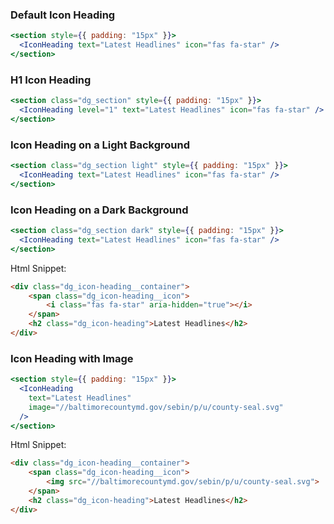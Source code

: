 ### Default Icon Heading

```jsx
<section style={{ padding: "15px" }}>
  <IconHeading text="Latest Headlines" icon="fas fa-star" />
</section>
```

### H1 Icon Heading

```jsx
<section class="dg_section" style={{ padding: "15px" }}>
  <IconHeading level="1" text="Latest Headlines" icon="fas fa-star" />
</section>
```

### Icon Heading on a Light Background

```jsx
<section class="dg_section light" style={{ padding: "15px" }}>
  <IconHeading text="Latest Headlines" icon="fas fa-star" />
</section>
```

### Icon Heading on a Dark Background

```jsx
<section class="dg_section dark" style={{ padding: "15px" }}>
  <IconHeading text="Latest Headlines" icon="fas fa-star" />
</section>
```

Html Snippet:

```html
<div class="dg_icon-heading__container">
    <span class="dg_icon-heading__icon">
        <i class="fas fa-star" aria-hidden="true"></i>
    </span>
    <h2 class="dg_icon-heading">Latest Headlines</h2>
</div>
```

### Icon Heading with Image

```jsx
<section style={{ padding: "15px" }}>
  <IconHeading
    text="Latest Headlines"
    image="//baltimorecountymd.gov/sebin/p/u/county-seal.svg"
  />
</section>
```

Html Snippet:

```html
<div class="dg_icon-heading__container">
    <span class="dg_icon-heading__icon">
        <img src="//baltimorecountymd.gov/sebin/p/u/county-seal.svg">
    </span>
    <h2 class="dg_icon-heading">Latest Headlines</h2>
</div>
```
